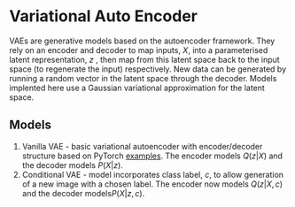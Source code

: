# Variational Auto Encoder
VAEs are generative models based on the autoencoder framework. They rely on an encoder and decoder to map inputs, $X$, into a parameterised latent representation, $z$ , then map from this latent space back to the input space (to regenerate the input) respectively. New data can be generated by running a random vector in the latent space through the decoder. Models implented here use a Gaussian variational approximation for the latent space. 

## Models
1. Vanilla VAE - basic variational autoencoder with encoder/decoder structure based on PyTorch [examples](https://github.com/pytorch/examples). The encoder models $Q(z|X)$ and the decoder models $P(X|z)$.
2. Conditional VAE - model incorporates class label, $c$, to allow generation of a new image with a chosen label. The encoder now models $Q(z|X, c)$ and the decoder models$P(X|z, c)$.